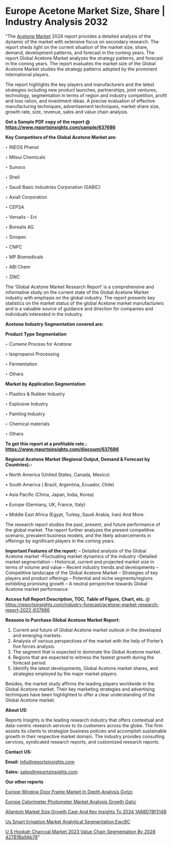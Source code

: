 # Europe Acetone Market Size, Share | Industry Analysis 2032

"The <a href=https://www.reportsinsights.com/sample/637686>Acetone Market</a> 2024 report provides a detailed analysis of the dynamic of the market with extensive focus on secondary research. The report sheds light on the current situation of the market size, share, demand, development patterns, and forecast in the coming years. The report Global Acetone Market analyzes the strategy patterns, and forecast in the coming years. The report evaluates the market size of the Global Acetone Market studies the strategy patterns adopted by the prominent international players.

The report highlights the key players and manufacturers and the latest strategies including new product launches, partnerships, joint ventures, technology, segmentation in terms of region and industry competition, profit and loss ration, and investment ideas. A precise evaluation of effective manufacturing techniques, advertisement techniques, market share size, growth rate, size, revenue, sales and value chain analysis.

<strong>Get a Sample PDF copy of the report @ <a href=https://www.reportsinsights.com/sample/637686 style=color:#0000ff;>https://www.reportsinsights.com/sample/637686</a></strong>

<strong>Key Competitors of the Global Acetone Market are:</strong>

‣ INEOS Phenol

‣ Mitsui Chemicals

‣ Sunoco

‣ Shell

‣ Saudi Basic Industries Corporation (SABIC)

‣ Axiall Corporation

‣ CEPSA

‣ Versalis - Eni

‣ Borealis AG

‣ Sinopec

‣ CNPC

‣ MP Biomedicals

‣ ABI Chem

‣ ZINC

The ‘Global Acetone Market Research Report’ is a comprehensive and informative study on the current state of the Global Acetone Market industry with emphasis on the global industry. The report presents key statistics on the market status of the global Acetone market manufacturers and is a valuable source of guidance and direction for companies and individuals interested in the industry.

<strong>Acetone Industry Segmentation covered are:</strong>

<strong>Product Type Segmentation</strong>

‣    Cumene Process for Acetone

‣ Isopropanol Processing

‣ Fermentation

‣ Others

<strong>Market by Application Segmentation</strong>

‣   Plastics & Rubber Industry

‣ Explosive Industry

‣ Painting Industry

‣ Chemical materials

‣ Others

<strong>To get this report at a profitable rate.: <a href=https://www.reportsinsights.com/discount/637686 style=color:#0000ff;>https://www.reportsinsights.com/discount/637686</a></strong>

<strong>Regional Acetone Market (Regional Output, Demand &amp; Forecast by Countries):-</strong>

• North America (United States, Canada, Mexico)

• South America ( Brazil, Argentina, Ecuador, Chile)

• Asia Pacific (China, Japan, India, Korea)

• Europe (Germany, UK, France, Italy)

• Middle East Africa (Egypt, Turkey, Saudi Arabia, Iran) And More.

The research report studies the past, present, and future performance of the global market. The report further analyzes the present competitive scenario, prevalent business models, and the likely advancements in offerings by significant players in the coming years.

<strong>Important Features of the report:</strong>
– Detailed analysis of the Global Acetone market
–Fluctuating market dynamics of the industry
–Detailed market segmentation
– Historical, current and projected market size in terms of volume and value
– Recent industry trends and developments
– Competitive landscape of the Global Acetone Market
– Strategies of key players and product offerings
– Potential and niche segments/regions exhibiting promising growth
– A neutral perspective towards Global Acetone market performance

<strong>Access full Report Description, TOC, Table of Figure, Chart, etc. </strong>@   <a href=https://reportsinsights.com/industry-forecast/acetone-market-research-report-2022-637686 style=color:#0000ff;>https://reportsinsights.com/industry-forecast/acetone-market-research-report-2022-637686</a>

<strong>Reasons to Purchase Global Acetone Market Report:</strong>
1. Current and future of Global Acetone market outlook in the developed and emerging markets.
2. Analysis of various perspectives of the market with the help of Porter’s five forces analysis.
3. The segment that is expected to dominate the Global Acetone market.
4. Regions that are expected to witness the fastest growth during the forecast period.
5. Identify the latest developments, Global Acetone market shares, and strategies employed by the major market players.

Besides, the market study affirms the leading players worldwide in the Global Acetone market. Their key marketing strategies and advertising techniques have been highlighted to offer a clear understanding of the Global Acetone market.

<strong><strong>About US</strong>:</strong>

Reports Insights is the leading research industry that offers contextual and data-centric research services to its customers across the globe. The firm assists its clients to strategize business policies and accomplish sustainable growth in their respective market domain. The industry provides consulting services, syndicated research reports, and customized research reports.

<strong>Contact US:</strong>

<p class=><b>Email:</b> <a href=mailto:info@reportsinsights.com>info@reportsinsights.com</a></p>
<p class=><b>Sales:</b> <a href=mailto:sales@reportsinsights.com>sales@reportsinsights.com</a></p>

<strong>Our other reports</strong>

<a href=https://www.linkedin.com/pulse/europe-window-door-frame-market-in-depth-analysis-gytzc/>Europe Window Door Frame Market In Depth Analysis Gytzc</a>

<a href=https://www.linkedin.com/pulse/europe-calorimeter-photometer-market-analysis-growth-gatjc/>Europe Calorimeter Photometer Market Analysis Growth Gatjc</a>

<a href=https://medium.com/@dorleashwini636/allantoin-market-size-growth-cagr-and-key-insights-to-2024-1a88d7bf314b>Allantoin Market Size Growth Cagr And Key Insights To 2024 1A88D7Bf314B</a>

<a href=https://www.linkedin.com/pulse/us-smart-irrigation-market-analytical-segmentation-ewc8c/>Us Smart Irrigation Market Analytical Segmentation Ewc8C</a>

<a href=https://medium.com/@reportinsights.ja/u-s-hookah-charcoal-market-2023-value-chain-segmentation-by-2028-427b1ba9ab78>U S Hookah Charcoal Market 2023 Value Chain Segmentation By 2028 427B1Ba9Ab78</a>"
